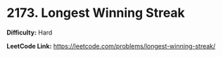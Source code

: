# 2173. Longest Winning Streak

**Difficulty:** Hard

**LeetCode Link:** https://leetcode.com/problems/longest-winning-streak/

